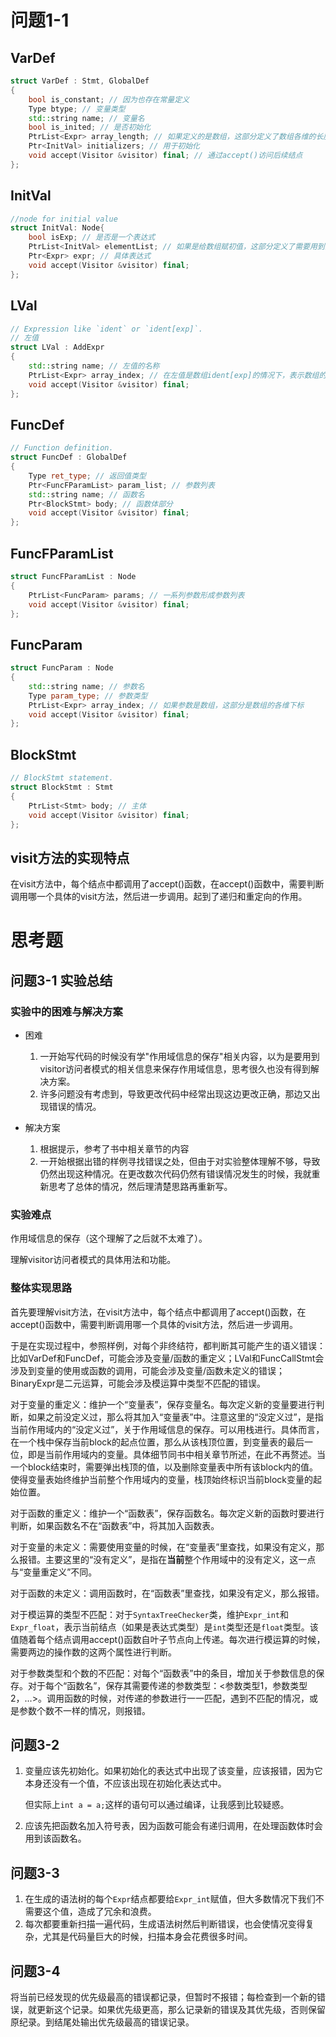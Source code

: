 # 问题1-1

## VarDef

```c++
struct VarDef : Stmt, GlobalDef
{
    bool is_constant; // 因为也存在常量定义
    Type btype; // 变量类型
    std::string name; // 变量名
    bool is_inited; // 是否初始化
    PtrList<Expr> array_length; // 如果定义的是数组，这部分定义了数组各维的长度
    Ptr<InitVal> initializers; // 用于初始化
    void accept(Visitor &visitor) final; // 通过accept()访问后续结点
};
```



## InitVal

```c++
//node for initial value
struct InitVal: Node{
    bool isExp; // 是否是一个表达式
    PtrList<InitVal> elementList; // 如果是给数组赋初值，这部分定义了需要用到的一系列初值
    Ptr<Expr> expr; // 具体表达式
    void accept(Visitor &visitor) final;
};
```



## LVal

```c++
// Expression like `ident` or `ident[exp]`.
// 左值
struct LVal : AddExpr
{
    std::string name; // 左值的名称
    PtrList<Expr> array_index; // 在左值是数组ident[exp]的情况下，表示数组的各个维度的Exp
    void accept(Visitor &visitor) final; 
};
```



## FuncDef

```c++
// Function definition.
struct FuncDef : GlobalDef
{
    Type ret_type; // 返回值类型
    Ptr<FuncFParamList> param_list; // 参数列表
    std::string name; // 函数名
    Ptr<BlockStmt> body; // 函数体部分
    void accept(Visitor &visitor) final;
};
```



## FuncFParamList

```c++
struct FuncFParamList : Node
{
    PtrList<FuncParam> params; // 一系列参数形成参数列表
    void accept(Visitor &visitor) final;
};
```



## FuncParam

```c++
struct FuncParam : Node
{
    std::string name; // 参数名
    Type param_type; // 参数类型
    PtrList<Expr> array_index; // 如果参数是数组，这部分是数组的各维下标
    void accept(Visitor &visitor) final;
};
```



## BlockStmt

```c++
// BlockStmt statement.
struct BlockStmt : Stmt
{
    PtrList<Stmt> body; // 主体
    void accept(Visitor &visitor) final;
};
```



## visit方法的实现特点

在visit方法中，每个结点中都调用了accept()函数，在accept()函数中，需要判断调用哪一个具体的visit方法，然后进一步调用。起到了递归和重定向的作用。



# 思考题

## 问题3-1 实验总结

### 实验中的困难与解决方案

- 困难
  1. 一开始写代码的时候没有学"作用域信息的保存"相关内容，以为是要用到visitor访问者模式的相关信息来保存作用域信息，思考很久也没有得到解决方案。
  2. 许多问题没有考虑到，导致更改代码中经常出现这边更改正确，那边又出现错误的情况。

- 解决方案
  1. 根据提示，参考了书中相关章节的内容
  2. 一开始根据出错的样例寻找错误之处，但由于对实验整体理解不够，导致仍然出现这种情况。在更改数次代码仍然有错误情况发生的时候，我就重新思考了总体的情况，然后理清楚思路再重新写。

### 实验难点

作用域信息的保存（这个理解了之后就不太难了）。

理解visitor访问者模式的具体用法和功能。

### 整体实现思路

首先要理解visit方法，在visit方法中，每个结点中都调用了accept()函数，在accept()函数中，需要判断调用哪一个具体的visit方法，然后进一步调用。

于是在实现过程中，参照样例，对每个非终结符，都判断其可能产生的语义错误：比如VarDef和FuncDef，可能会涉及变量/函数的重定义；LVal和FuncCallStmt会涉及到变量的使用或函数的调用，可能会涉及变量/函数未定义的错误；BinaryExpr是二元运算，可能会涉及模运算中类型不匹配的错误。

对于变量的重定义：维护一个“变量表”，保存变量名。每次定义新的变量要进行判断，如果之前没定义过，那么将其加入“变量表”中。注意这里的“没定义过”，是指当前作用域内的“没定义过”，关于作用域信息的保存。可以用栈进行。具体而言，在一个栈中保存当前block的起点位置，那么从该栈顶位置，到变量表的最后一位，即是当前作用域内的变量。具体细节同书中相关章节所述，在此不再赘述。当一个block结束时，需要弹出栈顶的值，以及删除变量表中所有该block内的值。使得变量表始终维护当前整个作用域内的变量，栈顶始终标识当前block变量的起始位置。

对于函数的重定义：维护一个“函数表”，保存函数名。每次定义新的函数时要进行判断，如果函数名不在“函数表”中，将其加入函数表。

对于变量的未定义：需要使用变量的时候，在“变量表”里查找，如果没有定义，那么报错。主要这里的“没有定义”，是指在**当前**整个作用域中的没有定义，这一点与“变量重定义”不同。

对于函数的未定义：调用函数时，在“函数表”里查找，如果没有定义，那么报错。

对于模运算的类型不匹配：对于`SyntaxTreeChecker`类，维护`Expr_int`和`Expr_float`，表示当前结点（如果是表达式类型）是`int`类型还是`float`类型。该值随着每个结点调用accept()函数自叶子节点向上传递。每次进行模运算的时候，需要两边的操作数的这两个属性进行判断。

对于参数类型和个数的不匹配：对每个“函数表”中的条目，增加关于参数信息的保存。对于每个“函数名”，保存其需要传递的参数类型：<参数类型1，参数类型2，...>。调用函数的时候，对传递的参数进行一一匹配，遇到不匹配的情况，或是参数个数不一样的情况，则报错。



## 问题3-2

1. 变量应该先初始化。如果初始化的表达式中出现了该变量，应该报错，因为它本身还没有一个值，不应该出现在初始化表达式中。

   但实际上`int a = a;`这样的语句可以通过编译，让我感到比较疑惑。

2. 应该先把函数名加入符号表，因为函数可能会有递归调用，在处理函数体时会用到该函数名。



## 问题3-3

1. 在生成的语法树的每个`Expr`结点都要给`Expr_int`赋值，但大多数情况下我们不需要这个值，造成了冗余和浪费。
2. 每次都要重新扫描一遍代码，生成语法树然后判断错误，也会使情况变得复杂，尤其是代码量巨大的时候，扫描本身会花费很多时间。



## 问题3-4

将当前已经发现的优先级最高的错误都记录，但暂时不报错；每检查到一个新的错误，就更新这个记录。如果优先级更高，那么记录新的错误及其优先级，否则保留原纪录。到结尾处输出优先级最高的错误记录。

